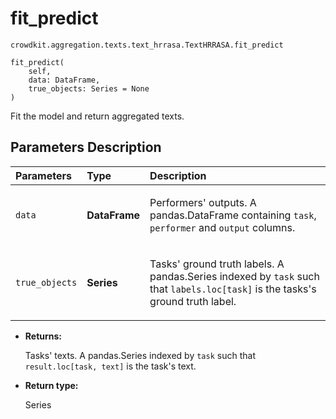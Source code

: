# fit_predict
`crowdkit.aggregation.texts.text_hrrasa.TextHRRASA.fit_predict`

```
fit_predict(
    self,
    data: DataFrame,
    true_objects: Series = None
)
```

Fit the model and return aggregated texts.

## Parameters Description

| Parameters | Type | Description |
| :----------| :----| :-----------|
`data`|**DataFrame**|<p>Performers&#x27; outputs. A pandas.DataFrame containing `task`, `performer` and `output` columns.</p>
`true_objects`|**Series**|<p>Tasks&#x27; ground truth labels. A pandas.Series indexed by `task` such that `labels.loc[task]` is the tasks&#x27;s ground truth label.</p>

* **Returns:**

  Tasks' texts.
A pandas.Series indexed by `task` such that `result.loc[task, text]`
is the task's text.

* **Return type:**

  Series
